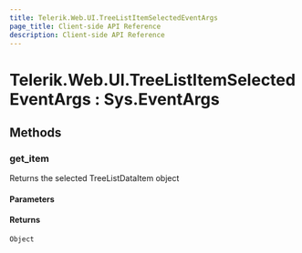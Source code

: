 ```yaml
---
title: Telerik.Web.UI.TreeListItemSelectedEventArgs
page_title: Client-side API Reference
description: Client-side API Reference
---
```


# Telerik.Web.UI.TreeListItemSelectedEventArgs : Sys.EventArgs

## Methods

### get_item

Returns the selected TreeListDataItem object 

#### Parameters

#### Returns

`Object`
